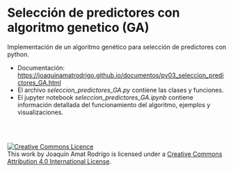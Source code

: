 # Selección de predictores con algoritmo genetico (GA)

Implementación de un algoritmo genético para selección de predictores con python.

+ Documentación: https://joaquinamatrodrigo.github.io/documentos/py03_seleccion_predictores_GA.html
+ El archivo *seleccion_predictores_GA.py* contiene las clases y funciones.
+ El jupyter notebook *seleccion_predictores_GA.ipynb* contiene información detallada del funcionamiento del algoritmo, ejemplos y visualizaciones.

<br><br>

<a rel="license" href="http://creativecommons.org/licenses/by/4.0/"><img alt="Creative Commons Licence" style="border-width:0" src="https://i.creativecommons.org/l/by/4.0/88x31.png" /></a><br />This work by <span xmlns:cc="http://creativecommons.org/ns#" property="cc:attributionName">Joaquín Amat Rodrigo</span> is licensed under a <a rel="license" href="http://creativecommons.org/licenses/by/4.0/">Creative Commons Attribution 4.0 International License</a>.
